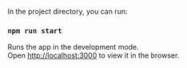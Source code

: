 In the project directory, you can run:
### `npm run start`

Runs the app in the development mode.\
Open [http://localhost:3000](http://localhost:3000) to view it in the browser.
